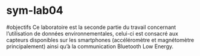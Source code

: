# sym-lab04
#objectifs
Ce laboratoire est la seconde partie du travail concernant l’utilisation de données environnementales, celui-ci est consacré aux capteurs disponibles sur les smartphones (accéléromètre et magnétomètre
principalement) ainsi qu’à la communication Bluetooth Low Energy.
